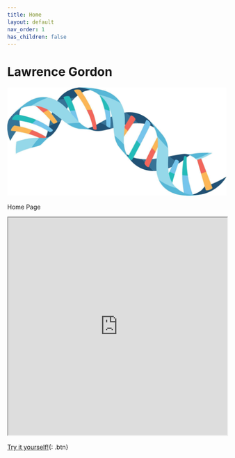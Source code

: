 ```yaml
---
title: Home
layout: default
nav_order: 1
has_children: false
---
```


# Lawrence Gordon

![home_page](images/logo.jpg)

Home Page

<iframe
  src="https://jupyterlite.github.io/demo/repl/index.html?kernel=python&toolbar=1"
  width="100%"
  height="500px"
>
</iframe>

[Try it yourself!](lawrencegordon.github.io/test-jupyter/lab/index.html){: .btn}

